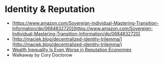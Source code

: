 # Identity & Reputation

* [https://www.amazon.com/Sovereign-Individual-Mastering-Transition-Information/dp/0684832720](https://www.amazon.com/Sovereign-Individual-Mastering-Transition-Information/dp/0684832720)
* [http://maciek.blog/decentralized-identity-trilemma/](http://maciek.blog/decentralized-identity-trilemma/)
* [Wealth Inequality Is Even Worse in Reputation Economies](https://locusmag.com/2016/03/cory-doctorow-wealth-inequality-is-even-worse-in-reputation-economies/)
* Walkaway by Cory Doctorow



